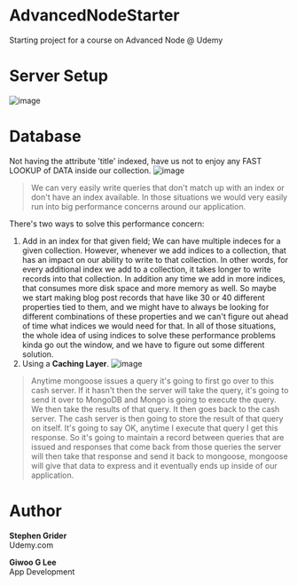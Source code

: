 # AdvancedNodeStarter

Starting project for a course on Advanced Node @ Udemy

# Server Setup

![image](https://user-images.githubusercontent.com/73807485/99351166-55f8fb80-28e3-11eb-9256-8c31a6c4e46c.png)

# Database

Not having the attribute 'title' indexed, have us not to enjoy any FAST LOOKUP of DATA inside our collection.
![image](https://user-images.githubusercontent.com/16644017/99629782-f41fc980-2a7b-11eb-9da8-a85ebdd7b63f.png)

> We can very easily write queries that don't match up with an index or don't have an index available. In those situations we would very easily run into big performance concerns around our application.

There's two ways to solve this performance concern:

1. Add in an index for that given field; We can have multiple indeces for a given collection. However, whenever we add indices to a collection, that has an impact on our ability to write to that collection. In other words, for every additional index we add to a collection, it takes longer to write records into that collection. In addition any time we add in more indices, that consumes more disk space and more memory as well. So maybe we start making blog post records that have like 30 or 40 different properties tied to them, and we might have to always be looking for different combinations of these properties and we can't figure out ahead of time what indices we would need for that. In all of those situations, the whole idea of using indices to solve these performance problems kinda go out the window, and we have to figure out some different solution.
2. Using a **Caching Layer**.
   ![image](https://user-images.githubusercontent.com/16644017/99639523-0b19e800-2a8b-11eb-990f-d3913c99a58e.png)

> Anytime mongoose issues a query it's going to first go over to this cash server. If it hasn't then the server will take the query, it's going to send it over to MongoDB and Mongo is going to execute the query. We then take the results of that query. It then goes back to the cash server. The cash server is then going to store the result of that query on itself. It's going to say OK, anytime I execute that query I get this response. So it's going to maintain a record between queries that are issued and responses that come back from those queries the server will then take that response and send it back to mongoose, mongoose will give that data to express and it eventually ends up inside of our application.

# Author

**Stephen Grider**  
Udemy.com

**Giwoo G Lee**  
App Development
